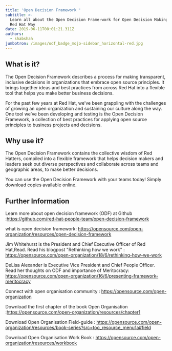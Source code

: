 ```yaml
---
title: 'Open Decision Framework '
subtitle: >-
  Learn all about the Open Decision Frame-work for Open Decision Making...the
  Red Hat Way 
date: 2019-06-11T08:01:21.311Z
authors:
  - shabshah
jumbotron: /images/odf_badge_mojo-sidebar_horizontal-red.jpg
---
```

## What is it?

The Open Decision Framework describes a process for making transparent, inclusive decisions in organizations that embrace open source principles. It  brings together ideas and best practices from across Red Hat into a flexible tool that helps you make better business decisions.

For the past few years at Red Hat, we’ve been grappling with the challenges of growing an open organization and sustaining our culture along the way. One tool we’ve been developing and testing is the Open Decision Framework, a collection of best practices for applying open source principles to business projects and decisions.

## Why use it?

The Open Decision Framework contains the collective wisdom of Red Hatters, compiled into a flexible framework that helps decision makers and leaders seek out diverse perspectives and collaborate across teams and geographic areas, to make better decisions.

You can use the Open Decision Framework with your teams today! Simply download copies available online. 

## Further Information

Learn more about open decision framework (ODF) at  Github :<https://github.com/red-hat-people-team/open-decision-framework>

what is open decision framework: <https://opensource.com/open-organization/resources/open-decision-framework>

Jim Whitehurst  is the President and Chief Executive Officer of Red Hat,Read. Read his blogpost "Rethinking how we work" : <https://opensource.com/open-organization/18/6/rethinking-how-we-work>

DeLisa Alexander is Executive Vice President and Chief People Officer. Read her  thoughts on ODF and importance of Meritocracy: <https://opensource.com/open-organization/16/6/presenting-framework-meritocracy>

Connect with open organisation community : <https://opensource.com/open-organization>

Download the first chapter of the book Open Organisation :<https://opensource.com/open-organization/resources/chapter1>

Download Open Organisation Field-guide : <https://opensource.com/open-organization/resources/book-series?src=too_resource_menu1a#field>

Download Open Organisation Work Book : <https://opensource.com/open-organization/resources/workbook>
